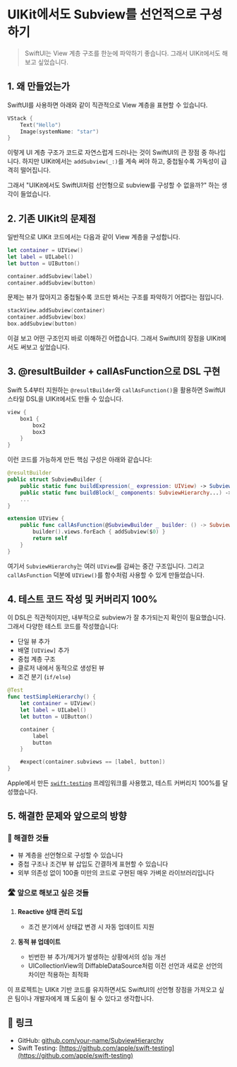 # UIKit에서도 Subview를 선언적으로 구성하기

> SwiftUI는 View 계층 구조를 한눈에 파악하기 좋습니다. 그래서 UIKit에서도 해보고 싶었습니다.

## 1. 왜 만들었는가

SwiftUI를 사용하면 아래와 같이 직관적으로 View 계층을 표현할 수 있습니다.

```swift
VStack {
    Text("Hello")
    Image(systemName: "star")
}
```

이렇게 UI 계층 구조가 코드로 자연스럽게 드러나는 것이 SwiftUI의 큰 장점 중 하나입니다. 하지만 UIKit에서는 `addSubview(_:)`를 계속 써야 하고, 중첩될수록 가독성이 급격히 떨어집니다.

그래서 "UIKit에서도 SwiftUI처럼 선언형으로 subview를 구성할 수 없을까?" 하는 생각이 들었습니다.

## 2. 기존 UIKit의 문제점

일반적으로 UIKit 코드에서는 다음과 같이 View 계층을 구성합니다.

```swift
let container = UIView()
let label = UILabel()
let button = UIButton()

container.addSubview(label)
container.addSubview(button)
```

문제는 뷰가 많아지고 중첩될수록 코드만 봐서는 구조를 파악하기 어렵다는 점입니다.

```swift
stackView.addSubview(container)
container.addSubview(box)
box.addSubview(button)
```

이걸 보고 어떤 구조인지 바로 이해하긴 어렵습니다. 그래서 SwiftUI의 장점을 UIKit에서도 써보고 싶었습니다.

## 3. @resultBuilder + callAsFunction으로 DSL 구현

Swift 5.4부터 지원하는 `@resultBuilder`와 `callAsFunction()`을 활용하면 SwiftUI 스타일 DSL을 UIKit에서도 만들 수 있습니다.

```swift
view {
    box1 {
        box2
        box3
    }
}
```

이런 코드를 가능하게 만든 핵심 구성은 아래와 같습니다:

```swift
@resultBuilder
public struct SubviewBuilder {
    public static func buildExpression(_ expression: UIView) -> SubviewHierarchy { ... }
    public static func buildBlock(_ components: SubviewHierarchy...) -> SubviewHierarchy { ... }
    ...
}

extension UIView {
    public func callAsFunction(@SubviewBuilder _ builder: () -> SubviewHierarchy) -> UIView {
        builder().views.forEach { addSubview($0) }
        return self
    }
}
```

여기서 `SubviewHierarchy`는 여러 `UIView`를 감싸는 중간 구조입니다. 그리고 `callAsFunction` 덕분에 `UIView()`를 함수처럼 사용할 수 있게 만들었습니다.

## 4. 테스트 코드 작성 및 커버리지 100%

이 DSL은 직관적이지만, 내부적으로 subview가 잘 추가되는지 확인이 필요했습니다. 그래서 다양한 테스트 코드를 작성했습니다:

* 단일 뷰 추가
* 배열 `[UIView]` 추가
* 중첩 계층 구조
* 클로저 내에서 동적으로 생성된 뷰
* 조건 분기 (`if/else`)

```swift
@Test
func testSimpleHierarchy() {
    let container = UIView()
    let label = UILabel()
    let button = UIButton()

    container {
        label
        button
    }

    #expect(container.subviews == [label, button])
}
```

Apple에서 만든 [`swift-testing`](https://github.com/apple/swift-testing) 프레임워크를 사용했고, 테스트 커버리지 100%를 달성했습니다.

## 5. 해결한 문제와 앞으로의 방향

### 🎯 해결한 것들

* 뷰 계층을 선언형으로 구성할 수 있습니다
* 중첩 구조나 조건부 뷰 삽입도 간결하게 표현할 수 있습니다
* 외부 의존성 없이 100줄 미만의 코드로 구현된 매우 가벼운 라이브러리입니다

### 🛣️ 앞으로 해보고 싶은 것들

1. **Reactive 상태 관리 도입**
   - 조건 분기에서 상태값 변경 시 자동 업데이트 지원
   
2. **동적 뷰 업데이트**
   - 빈번한 뷰 추가/제거가 발생하는 상황에서의 성능 개선
   - UICollectionView의 DiffableDataSource처럼 이전 선언과 새로운 선언의 차이만 적용하는 최적화

이 프로젝트는 UIKit 기반 코드를 유지하면서도 SwiftUI의 선언형 장점을 가져오고 싶은 팀이나 개발자에게 꽤 도움이 될 수 있다고 생각합니다.

## 🔗 링크

* GitHub: [github.com/your-name/SubviewHierarchy](https://github.com/your-name/SubviewHierarchy)
* Swift Testing: [https://github.com/apple/swift-testing](https://github.com/apple/swift-testing)

